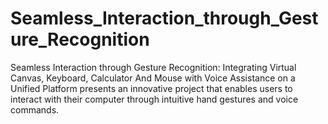 # Seamless_Interaction_through_Gesture_Recognition
Seamless Interaction through Gesture Recognition: Integrating Virtual Canvas, Keyboard, Calculator And Mouse with Voice Assistance on a Unified Platform presents an innovative project that enables users to interact with their computer through intuitive hand gestures and voice commands.
